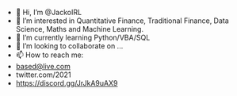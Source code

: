 - 👋 Hi, I’m @JackoIRL
- 👀 I’m interested in Quantitative Finance, Traditional Finance, Data Science, Maths and Machine Learning.
- 🌱 I’m currently learning Python/VBA/SQL
- 💞️ I’m looking to collaborate on ...
- 📫 How to reach me: 
-    based@live.com
-    twitter.com/2021
-    https://discord.gg/JrJkA9uAX9

